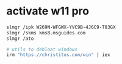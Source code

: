 # activate w11 pro

```bash
slmgr /ipk W269N-WFGWX-YVC9B-4J6C9-T83GX
slmgr /skms kms8.msguides.com
slmgr /ato
```

```bash
# utils to debloat windows
irm "https://christitus.com/win" | iex
```